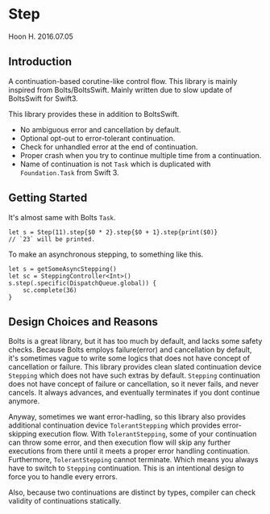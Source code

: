 Step
====
Hoon H.
2016.07.05

Introduction
------------
A continuation-based corutine-like control flow.
This library is mainly inspired from Bolts/BoltsSwift. Mainly written due to slow update of BoltsSwift for Swift3.

This library provides these in addition to BoltsSwift.

- No ambiguous error and cancellation by default.
- Optional opt-out to error-tolerant continuation.
- Check for unhandled error at the end of continuation.
- Proper crash when you try to continue multiple time from a continuation.
- Name of continuation is not `Task` which is duplicated with `Foundation.Task` from Swift 3.

Getting Started
---------------
It's almost same with Bolts `Task`.

    let s = Step(11).step{$0 * 2}.step{$0 + 1}.step{print($0)}
    // `23` will be printed.

To make an asynchronous stepping, to something like this.

    let s = getSomeAsyncStepping()
    let sc = SteppingController<Int>()
    s.step(.specific(DispatchQueue.global)) {
        sc.complete(36)
    }

Design Choices and Reasons
--------------------------
Bolts is a great library, but it has too much by default, and lacks some safety checks.
Because Bolts employs failure(error) and cancellation by default, it's sometimes vague to write
some logics that does not have concept of cancellation or failure. This library provides clean slated
continuation device `Stepping` which does not have such extras by default. `Stepping` continuation does
not have concept of failure or cancellation, so it never fails, and never cancels. It always advances,
and eventually terminates if you dont continue anymore.

Anyway, sometimes we want error-hadling, so this library also provides additional continuation device
`TolerantStepping` which provides error-skipping execution flow. With `TolerantStepping`, some of your
continuation can throw some error, and then execution flow will skip any further executions from there
until it meets a proper error handling continuation. Furthermore, `TolerantStepping` cannot terminate.
Which means you always have to switch to `Stepping` continuation. This is an intentional design to 
force you to handle every errors. 

Also, because two continuations are distinct by types, compiler can check validity of continuations
statically.
